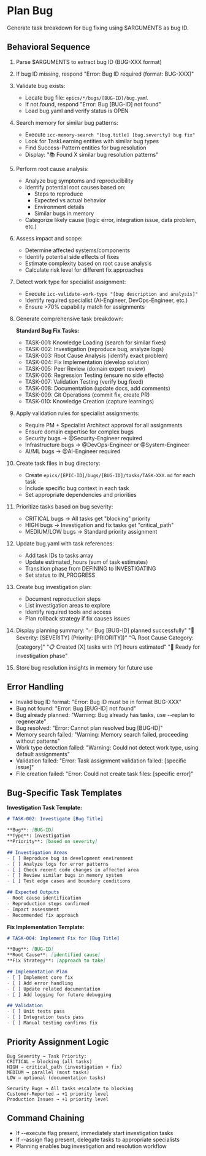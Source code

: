 # Plan Bug

Generate task breakdown for bug fixing using $ARGUMENTS as bug ID.

## Behavioral Sequence
1. Parse $ARGUMENTS to extract bug ID (BUG-XXX format)
2. If bug ID missing, respond "Error: Bug ID required (format: BUG-XXX)"
3. Validate bug exists:
   - Locate bug file: `epics/*/bugs/[BUG-ID]/bug.yaml`
   - If not found, respond "Error: Bug [BUG-ID] not found"
   - Load bug.yaml and verify status is OPEN
4. Search memory for similar bug patterns:
   - Execute `icc-memory-search "[bug.title] [bug.severity] bug fix"`
   - Look for TaskLearning entities with similar bug types
   - Find Success-Pattern entities for bug resolution
   - Display: "📚 Found X similar bug resolution patterns"
5. Perform root cause analysis:
   - Analyze bug symptoms and reproducibility
   - Identify potential root causes based on:
     * Steps to reproduce
     * Expected vs actual behavior
     * Environment details
     * Similar bugs in memory
   - Categorize likely cause (logic error, integration issue, data problem, etc.)
6. Assess impact and scope:
   - Determine affected systems/components
   - Identify potential side effects of fixes
   - Estimate complexity based on root cause analysis
   - Calculate risk level for different fix approaches
7. Detect work type for specialist assignment:
   - Execute `icc-validate-work-type "[bug description and analysis]"`
   - Identify required specialist (AI-Engineer, DevOps-Engineer, etc.)
   - Ensure >70% capability match for assignments
8. Generate comprehensive task breakdown:
   
   **Standard Bug Fix Tasks:**
   - TASK-001: Knowledge Loading (search for similar fixes)
   - TASK-002: Investigation (reproduce bug, analyze logs)
   - TASK-003: Root Cause Analysis (identify exact problem)
   - TASK-004: Fix Implementation (develop solution)
   - TASK-005: Peer Review (domain expert review)
   - TASK-006: Regression Testing (ensure no side effects)
   - TASK-007: Validation Testing (verify bug fixed)
   - TASK-008: Documentation (update docs, add comments)
   - TASK-009: Git Operations (commit fix, create PR)
   - TASK-010: Knowledge Creation (capture learnings)

9. Apply validation rules for specialist assignments:
   - Require PM + Specialist Architect approval for all assignments
   - Ensure domain expertise for complex bugs
   - Security bugs → @Security-Engineer required
   - Infrastructure bugs → @DevOps-Engineer or @System-Engineer
   - AI/ML bugs → @AI-Engineer required
10. Create task files in bug directory:
    - Create `epics/[EPIC-ID]/bugs/[BUG-ID]/tasks/TASK-XXX.md` for each task
    - Include specific bug context in each task
    - Set appropriate dependencies and priorities
11. Prioritize tasks based on bug severity:
    - CRITICAL bugs → All tasks get "blocking" priority
    - HIGH bugs → Investigation and fix tasks get "critical_path"
    - MEDIUM/LOW bugs → Standard priority assignment
12. Update bug.yaml with task references:
    - Add task IDs to tasks array
    - Update estimated_hours (sum of task estimates)
    - Transition phase from DEFINING to INVESTIGATING
    - Set status to IN_PROGRESS
13. Create bug investigation plan:
    - Document reproduction steps
    - List investigation areas to explore
    - Identify required tools and access
    - Plan rollback strategy if fix causes issues
14. Display planning summary:
    "✅ Bug [BUG-ID] planned successfully"
    "🐛 Severity: [SEVERITY] (Priority: [PRIORITY])"
    "🔍 Root Cause Category: [category]"
    "📋 Created [X] tasks with [Y] hours estimated"
    "🎯 Ready for investigation phase"
15. Store bug resolution insights in memory for future use

## Error Handling
- Invalid bug ID format: "Error: Bug ID must be in format BUG-XXX"
- Bug not found: "Error: Bug [BUG-ID] not found"
- Bug already planned: "Warning: Bug already has tasks, use --replan to regenerate"
- Bug resolved: "Error: Cannot plan resolved bug [BUG-ID]"
- Memory search failed: "Warning: Memory search failed, proceeding without patterns"
- Work type detection failed: "Warning: Could not detect work type, using default assignments"
- Validation failed: "Error: Task assignment validation failed: [specific issue]"
- File creation failed: "Error: Could not create task files: [specific error]"

## Bug-Specific Task Templates

**Investigation Task Template:**
```markdown
# TASK-002: Investigate [Bug Title]

**Bug**: [BUG-ID]
**Type**: investigation
**Priority**: [based on severity]

## Investigation Areas
- [ ] Reproduce bug in development environment
- [ ] Analyze logs for error patterns
- [ ] Check recent code changes in affected area
- [ ] Review similar bugs in memory system
- [ ] Test edge cases and boundary conditions

## Expected Outputs
- Root cause identification
- Reproduction steps confirmed
- Impact assessment
- Recommended fix approach
```

**Fix Implementation Template:**
```markdown
# TASK-004: Implement Fix for [Bug Title]

**Bug**: [BUG-ID]
**Root Cause**: [identified cause]
**Fix Strategy**: [approach to take]

## Implementation Plan
- [ ] Implement core fix
- [ ] Add error handling
- [ ] Update related documentation
- [ ] Add logging for future debugging

## Validation
- [ ] Unit tests pass
- [ ] Integration tests pass
- [ ] Manual testing confirms fix
```

## Priority Assignment Logic
```
Bug Severity → Task Priority:
CRITICAL → blocking (all tasks)
HIGH → critical_path (investigation + fix)
MEDIUM → parallel (most tasks)
LOW → optional (documentation tasks)

Security Bugs → All tasks escalate to blocking
Customer-Reported → +1 priority level
Production Issues → +1 priority level
```

## Command Chaining
- If --execute flag present, immediately start investigation tasks
- If --assign flag present, delegate tasks to appropriate specialists
- Planning enables bug investigation and resolution workflow